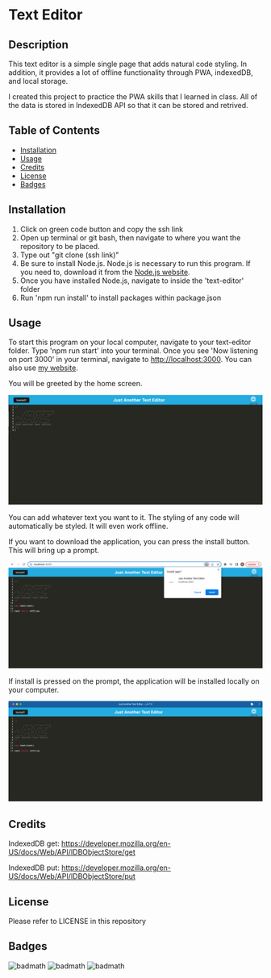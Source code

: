 # Text Editor

## Description

This text editor is a simple single page that adds natural code styling. In addition, it provides a lot of offline functionality through PWA, indexedDB, and local storage. 

I created this project to practice the PWA skills that I learned in class. All of the data is stored in IndexedDB API so that it can be stored and retrived.

## Table of Contents

- [Installation](#installation)
- [Usage](#usage)
- [Credits](#credits)
- [License](#license)
- [Badges](#badges)

## Installation

1. Click on green code button and copy the ssh link
2. Open up terminal or git bash, then navigate to where you want the repository to be placed.
3. Type out "git clone (ssh link)"
4. Be sure to install Node.js. Node.js is necessary to run this program. If you need to, download it from the [Node.js website](https://nodejs.org/en/download/).
5. Once you have installed Node.js, navigate to inside the 'text-editor' folder
6. Run 'npm run install' to install packages within package.json

## Usage

To start this program on your local computer, navigate to your text-editor folder. Type 'npm run start' into your terminal. Once you see 'Now listening on port 3000' in your terminal, navigate to [http://localhost:3000](http://localhost:3000). You can also use [my website](https://just-another-text-editor-4-u.herokuapp.com/).

You will be greeted by the home screen.

![picture of homepage](assets/images/homepage.png)

You can add whatever text you want to it. The styling of any code will automatically be styled. It will even work offline.

If you want to download the application, you can press the install button. This will bring up a prompt. 

![picture of installation prompt](assets/images/prompt.png)

If install is pressed on the prompt, the application will be installed locally on your computer.

![picture of installated application](assets/images/installed-app.png)


## Credits

IndexedDB get: https://developer.mozilla.org/en-US/docs/Web/API/IDBObjectStore/get 

IndexedDB put: https://developer.mozilla.org/en-US/docs/Web/API/IDBObjectStore/put

## License

Please refer to LICENSE in this repository

## Badges

![badmath](https://img.shields.io/github/repo-size/Angellyn218/text-editor?style=plastic)
![badmath](https://img.shields.io/github/license/Angellyn218/text-editor?style=plastic)
![badmath](https://img.shields.io/github/languages/top/Angellyn218/text-editor?style=plastic)